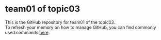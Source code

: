 # team01 of topic03 
 This is the GitHub repository for team01 of the topic03.  
 To refresh your memory on how to manage GitHub, you can find commonly used commands [here](https://github.com/joshnh/Git-Commands). 